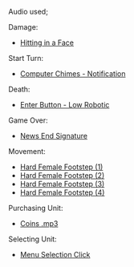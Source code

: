 Audio used;

Damage:

- [Hitting in a Face](https://freesound.org/people/florianreichelt/sounds/460509/)

Start Turn:

- [Computer Chimes - Notification](https://freesound.org/people/TheAtomicBrain/sounds/351879/)

Death:

- [Enter Button - Low Robotic](https://freesound.org/people/isteak/sounds/442161/)

Game Over:

- [News End Signature](https://freesound.org/people/mansardian/sounds/61322/)

Movement:

- [Hard Female Footstep (1)](https://freesound.org/people/OwlStorm/sounds/151232/)
- [Hard Female Footstep (2)](https://freesound.org/people/OwlStorm/sounds/151238/)
- [Hard Female Footstep (3)](https://freesound.org/people/OwlStorm/sounds/151237/)
- [Hard Female Footstep (4)](https://freesound.org/people/OwlStorm/sounds/151222/)

Purchasing Unit:

- [Coins .mp3](https://freesound.org/people/forrisday/sounds/214509/)

Selecting Unit:

- [Menu Selection Click](https://freesound.org/people/NenadSimic/sounds/171697/)